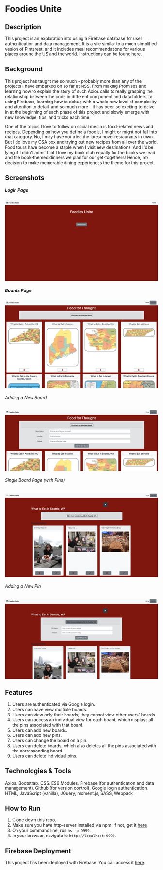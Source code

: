 # Foodies Unite

## Description
This project is an exploration into using a Firebase database for user authentication and data management. It is a site similar to a much simplified vesion of Pinterest, and it includes meal recommendations for various places around the US and the world. Instructions can be found [here](https://github.com/nss-nightclass-projects/exercise-vault/blob/master/FIREBASE_pinterest.md).


## Background
This project has taught me so much - probably more than any of the projects I have embarked on so far at NSS. From making Promises and learning how to explain the story of such Axios calls to really grasping the relationship between the code in different component and data folders, to using Firebase, learning how to debug with a whole new level of complexity and attention to detail, and so much more - it has been so exciting to delve in at the beginning of each phase of this project and slowly emerge with new knowledge, tips, and tricks each time.

One of the topics I love to follow on social media is food-related news and recipes. Depending on how you define a foodie, I might or might not fall into that category. No, I may have not tried the latest novel restaurants in town. But I do love my CSA box and trying out new recipes from all over the world. Food tours have become a staple when I visit new destinations. And I'd be lying if I didn't admit that I love my book club equally for the books we read and the book-themed dinners we plan for our get-togethers! Hence, my decision to make memorable dining experiences the theme for this project.

## Screenshots
##### Login Page
![Login Page](./images/login.png)

##### Boards Page
![Home Page](./images/home.png)

###### Adding a New Board
![Add Board](./images/add_board.png)

###### Single Board Page (with Pins)
![Single View](./images/single_view_seattle.png)

###### Adding a New Pin
![Add Pin](./images/add_pin.png)


## Features
1. Users are authenticated via Google login. 
1. Users can have view multiple boards. 
1. Users can view only their boards; they cannot view other users' boards.
1. Users can access an individual view for each board, which displays all the pins associated with that board. 
1. Users can add new boards.
1. Users can add new pins.
1. Users can change the board on a pin. 
1. Users can delete boards, which also deletes all the pins associated with the corresponding board. 
1. Users can delete individual pins. 

## Technologies & Tools
Axios, Bootstrap, CSS, ES6 Modules, Firebase (for authentication and data management), Github (for version control), Google login authentication, HTML, JavaScript (vanilla), JQuery, moment.js, SASS, Webpack

## How to Run
1. Clone down this repo.
1. Make sure you have http-server installed via npm. If not, get it [here](https://www.npmjs.com/package/http-server).
1. On your command line, run `hs -p 9999`.
1. In your browser, navigate to `http://localhost:9999`.

## Firebase Deployment
This project has been deployed with Firebase. 
You can access it [here](https://pinterest-4b62d.web.app/). 
